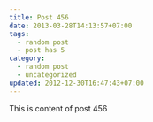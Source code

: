 ```yaml
---
title: Post 456
date: 2013-03-28T14:13:57+07:00
tags:
  - random post
  - post has 5
category:
  - random post
  - uncategorized
updated: 2012-12-30T16:47:43+07:00
---
```

This is content of post 456